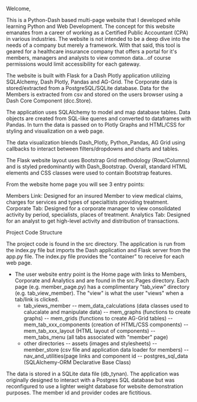 Welcome,

This is a Python-Dash based multi-page website that I developed while learning Python and Web Development. The concept for this website emanates from a career of working as a Certified Public Accountant (CPA) in various industries. The website is not intended to be a deep dive into the needs of a company but merely a framework.  With that said, this tool is geared for a healthcare insurance company that offers a portal for it's members, managers and analysts to view common data...of course permissions would limit accessibility for each gateway.

The website is built with Flask for a Dash Plotly application utilizing SQLAlchemy, Dash Plotly, Pandas and AG-Grid.  The Corporate data is stored/extracted from a PostgreSQL/SQLite database. Data for the Members is extracted from csv and stored on the users browser using a Dash Core Component (dcc.Store).

The application uses SQLAlchemy to model and map database tables.  Data objects are created from SQL-like queres and converted to dataframes with Pandas. 
In turn the data is passed on to Plotly Graphs and HTML/CSS for styling and visualization on a web page.

The data visualization blends Dash_Plotly, Python_Pandas, AG Grid using callbacks to interact between filters/dropdowns and charts and tables.

The Flask website layout uses Bootstrap Grid methodology (Row/Columns) and is styled predominantly with Dash_Bootstrap.  Overall, standard HTML elements and CSS classes were used to contain Bootstrap features.


From the website home page you will see 3 entry points:

Members Link:  Designed for an insured Member to view medical claims, charges for services and types of specialtists providing treatment.
Corporate Tab:  Designed for a corporate manager to view consolidated activity by period, specialists, places of treatment.
Analytics Tab:  Designed for an analyst to get high-level activity and distribution of transactions.


Project Code Structure

The project code is found in the src directory.  The application is run from the index.py file but imports the Dash application and Flask server from the app.py file.  The index.py file provides the "container" to receive for each web page.

- The user website entry point is the Home page with links to Members, Corporate and Analytics and are found in the src.Pages directory.
Each page (e.g. member_page.py) has a complimentary "tab_view" directory (e.g. tab_view_member).  The "view" is what the user "views" when a tab/link is clicked.
    - tab_views_member
      -- mem_data_calculations (data classes used to calucalate and manipulate data)
      -- mem_graphs (functions to create graphs)
      -- mem_grids (functions to create AG-Grid tables)
      -- mem_tab_xxx_components (creation of HTML/CSS components)
      -- mem_tab_xxx_layout (HTML layout of components)
      -- mem_tabs_menu (all tabs associated with "member" page)
    - other directories
      -- assets (images and stylesheets)
      -- member_store (csv file and application data loader for members)
      -- nav_and_utilities(page links and component id
      -- postgres_sql_data (SQLAlchemy-ORM Declarative Base Class) 

The data is stored in a SQLite data file (db_tynan).  The application was originally designed to interact with a Postgres SQL database but was reconfigured to use a lighter weight database for website demonstration purposes.  The member id and provider codes are fictitious.



